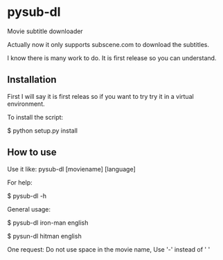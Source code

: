 pysub-dl
========

Movie subtitle downloader

Actually now it only supports subscene.com to download the subtitles.

I know there is many work to do. It is first release so you can understand.

Installation
------------

First I will say it is first releas so if you want to try try it in a virtual environment.

To install the script:

$ python setup.py install

How to use
----------

Use it like: pysub-dl [moviename] [language]

For help:

$ pysub-dl -h

General usage:

$ pysub-dl iron-man english

$ pysun-dl hitman english

One request: Do not use space in the movie name, Use '-' instead of ' '
